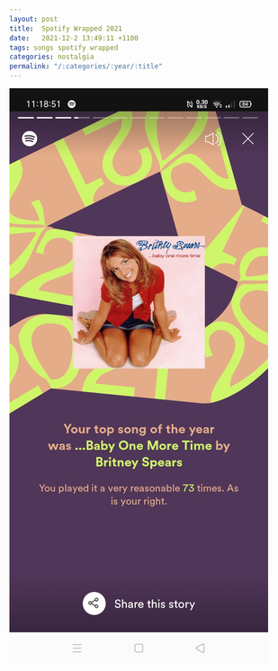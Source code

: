 ```yaml
---
layout: post
title:  Spotify Wrapped 2021
date:   2021-12-2 13:49:11 +1100
tags: songs spotify wrapped
categories: nostalgia
permalink: "/:categories/:year/:title"
---
```


![My helpful screenshot](/assets/spotify/Screenshot_2021-12-02-11-18-52-44_0438eb925998df20b3482ec25499d226.jpg)
